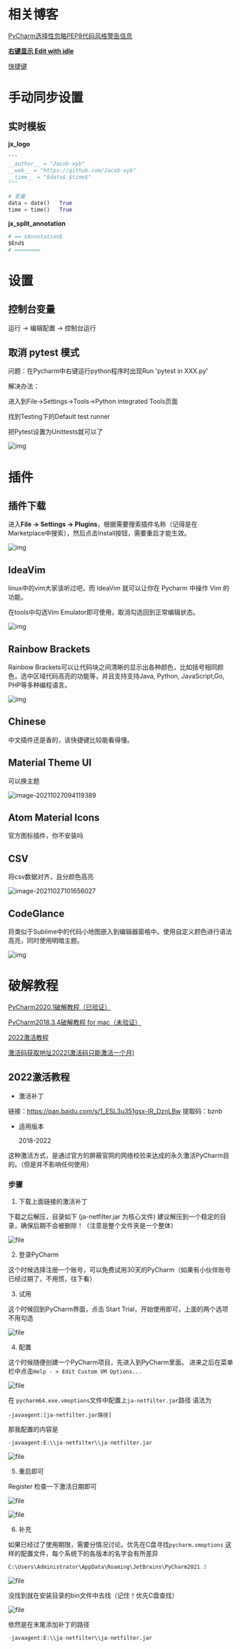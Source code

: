 # 相关博客

[PyCharm选择性忽略PEP8代码风格警告信息](https://blog.csdn.net/zgljl2012/article/details/51907663)

[**右键显示  Edit with idle**](https://jingyan.baidu.com/article/c1a3101e13087ade656deb83.html)

[快捷键](https://github.com/Jacob-xyb/Anything_is_Hotkey/blob/master/%E5%A4%A7%E5%9E%8B%E8%BD%AF%E4%BB%B6/PyCharm.md)

# 手动同步设置

## 实时模板

**jx_logo**

```python
"""
__author__ = "Jacob-xyb"
__web__ = "https://github.com/Jacob-xyb"
__time__ = "$data$ $time$"
"""

# 变量
data = date()	True
time = time()	True
```

**jx_split_annotation**

```python
# == $Annotation$
$End$
# ========
```

# 设置

## 控制台变量

运行 -> 编辑配置 -> 控制台运行

## 取消 pytest 模式

问题：在Pycharm中右键运行python程序时出现Run 'pytest in XXX.py'

解决办法：

进入到File->Settings->Tools->Python integrated Tools页面

找到Testing下的Default test runner

把Pytest设置为Unittests就可以了

![img](https://upload-images.jianshu.io/upload_images/12840157-ecc974f5fefc1f35.png?imageMogr2/auto-orient/strip|imageView2/2/w/1023/format/webp)

# 插件

## 插件下载

进入**File -> Settings -> Plugins**，根据需要搜索插件名称（记得是在Marketplace中搜索），然后点击Install按钮，需要重启才能生效。

![img](https://i.loli.net/2021/10/27/Hlf5TVxPhNaR4Kz.jpg)

## IdeaVim

linux中的vim大家该听过吧，而 IdeaVim 就可以让你在 Pycharm 中操作 Vim 的功能。

在tools中勾选Vim Emulator即可使用，取消勾选回到正常编辑状态。

![img](https://pic3.zhimg.com/80/v2-bfaef098d69fa4e6094063e06bdbf3ba_720w.jpg)

## **Rainbow Brackets**

Rainbow Brackets可以让代码块之间清晰的显示出各种颜色，比如括号相同颜色，选中区域代码高亮的功能等，并且支持支持Java, Python, JavaScript,Go, PHP等多种编程语言。

![img](https://pic1.zhimg.com/80/v2-f3de49ec40831ead402e2f4e6b24f45c_720w.jpg)

## Chinese

中文插件还是香的，该快捷键比较能看得懂。

## Material Theme UI

可以换主题

![image-20211027094119389](https://i.loli.net/2021/10/27/tWJPv7haL3GpdDE.png)

## Atom Material Icons

官方图标插件，你不安装吗

## CSV

将csv数据对齐，且分颜色高亮

![image-20211027101656027](https://i.loli.net/2021/10/27/1fgtcUJNMrTsX37.png)

## CodeGlance

将类似于Sublime中的代码小地图嵌入到编辑器窗格中。使用自定义颜色进行语法高亮，同时使用明暗主题。

![img](https://img-blog.csdnimg.cn/20200729170139198.png)

# 破解教程

[PyCharm2020.1破解教程（已验证）](https://www.cnblogs.com/mingyue5826/p/12913008.html)

[PyCharm2018.3.4破解教程 for mac（未验证）](https://www.cnblogs.com/clnZ/p/13131350.html)

[2022激活教程](https://www.hicxy.com/9907.html)

[激活码获取地址2022(激活码只能激活一个月)](http://idea.hicxy.com/)

## 2022激活教程

- 激活补丁

链接：https://pan.baidu.com/s/1_ESL3u351gsx-IR_DznLBw 
提取码：bznb

- 适用版本

  2018-2022

这种激活方式，是通过官方的屏蔽官网的网络校验来达成的永久激活PyCharm目的。（但是并不影响任何使用）

### 步骤

1. 下载上面链接的激活补丁

下载之后解压，目录如下 (ja-netfilter.jar 为核心文件)
建议解压到一个稳定的目录，确保后期不会被删除！（注意是整个文件夹是一个整体）

![file](https://www.hicxy.com/wp-content/uploads/2022/01/image-1641661861701.png)

2. 登录PyCharm

这个时候选择注册一个账号，可以免费试用30天的PyCharm（如果有小伙伴账号已经过期了，不用慌，往下看）

3. 试用

这个时候回到PyCharm界面，点击 Start Trial，开始使用即可，上面的两个选项不用勾选

![file](https://www.hicxy.com/wp-content/uploads/2022/01/image-1641662160631.png)

4. 配置

这个时候随便创建一个PyCharm项目，先进入到PyCharm里面。
进来之后在菜单栏中点击`Help - > Edit Custom VM Options...`

![file](https://www.hicxy.com/wp-content/uploads/2022/01/image-1641662227491.png)

在 `pycharm64.exe.vmoptions`文件中配置上`ja-netfilter.jar`路径
语法为

`-javaagent:[ja-netfilter.jar路径]`

那我配置的内容是

```python
-javaagent:E:\\ja-netfilter\\ja-netfilter.jar
```

![file](https://www.hicxy.com/wp-content/uploads/2022/01/image-1641662367148.png)

5. 重启即可

Register 检查一下激活日期即可

![file](https://www.hicxy.com/wp-content/uploads/2022/01/image-1641662616875.png)

![file](https://www.hicxy.com/wp-content/uploads/2022/01/image-1641662632405.png)

6. 补充

如果已经过了使用期限，需要分情况讨论。优先在C盘寻找`pycharm.vmoptions` 这样的配置文件，每个系统下的各版本的名字会有所差异

```python
C:\Users\Administrator\AppData\Roaming\JetBrains\PyCharm2021.3
```

![file](https://www.hicxy.com/wp-content/uploads/2022/01/image-1641662511851.png)

没找到就在安装目录的bin文件中去找（记住！优先C盘查找）

![file](https://www.hicxy.com/wp-content/uploads/2022/01/image-1641662568252.png)

依然是在末尾添加补丁的路径

```python
-javaagent:E:\\ja-netfilter\\ja-netfilter.jar
```


